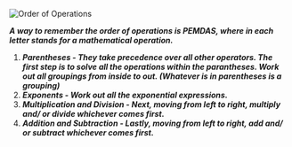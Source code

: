 ![Order of Operations](https://i.imgur.com/3OXck6b.png)

_**A way to remember the order of operations is PEMDAS, where in each letter stands for a mathematical operation.**_

1. _**Parentheses - They take precedence over all other operators. The first step is to solve all the operations within the parantheses. Work out all groupings from inside to out. (Whatever is in parentheses is a grouping)**_
2. _**Exponents - Work out all the exponential expressions.**_
3. _**Multiplication and Division - Next, moving from left to right, multiply and/ or divide whichever comes first.**_
4. _**Addition and Subtraction - Lastly, moving from left to right, add and/ or subtract whichever comes first.**_
